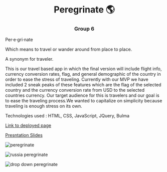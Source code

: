 <h1 align="center">Peregrinate 🌎</h1>
<h3 align="center">Group 6</h3>

<p>Per·e·gri·nate

Which means to travel or wander around from place to place.

A synonym for traveler. 

This is our travel based app in which the final version will include flight info, currency conversion rates, flag, and general demographic of the country in order to ease the stress of traveling. Currently with our MVP we have included 2 sneak peaks of these features which are the flag of the selected country and the currency conversion rate from USD to the selected countries currency. Our target audience for this is travelers and our goal is to ease the traveling process.We wanted to capitalize on simplicity because traveling is enough stress on its own. 
</p>

<p>Technologies used : HTML, CSS, JavaScript, JQuery, Bulma</p>

[Link to deployed page](https://efox6179.github.io/Peregrinate/)

[Presntation Slides](https://docs.google.com/presentation/d/1lZJxl7zIHLiCLJnsO6CaCYbsJtwGqNh3E8ASnaQbGIE/edit?usp=sharing)

![peregrinate](https://user-images.githubusercontent.com/95189308/153672074-3a618b1f-632e-4cae-8994-e5267d221a2c.PNG)

![russia peregrinate](https://user-images.githubusercontent.com/95189308/153672102-8f012ee5-dfb2-4deb-8ab0-28de1be8b58a.PNG)

![drop down peregrinate](https://user-images.githubusercontent.com/95189308/153672147-4d5c73ed-ed3d-4dcd-bf24-44e7f1763079.PNG)




